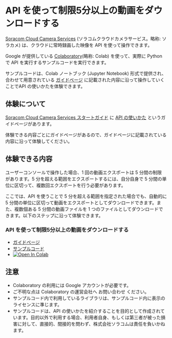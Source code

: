 # API を使って制限5分以上の動画をダウンロードする

[Soracom Cloud Camera Services](https://soracom.jp/sora_cam/) (ソラコムクラウドカメラサービス。略称: ソラカメ) は、クラウドに常時録画した映像を API を使って操作できます。

Google が提供している [Colaboratory](https://colab.research.google.com/)(略称: Colab) を使って、実際に Python で API を実行するサンプルコードを実行できます。

サンプルコードは、Colab ノートブック (Jupyter Notebook) 形式で提供され、合わせて用意されている [ガイドページ](https://users.soracom.io/ja-jp/guides/soracom-cloud-camera-services/about-api-examples/) に記載された内容に沿って操作していくことでAPI の使いかたを体験できます。

## 体験について

[Soracom Cloud Camera Services スタートガイド](https://users.soracom.io/ja-jp/guides/soracom-cloud-camera-services/) に [API の使いかた](https://users.soracom.io/ja-jp/guides/soracom-cloud-camera-services/about-api-examples/) というガイドページがあります。

体験できる内容ごとにガイドページがあるので、ガイドページに記載されている内容に沿って体験してください。

## 体験できる内容

ユーザーコンソールで操作した場合、1 回の動画エクスポートは 5 分間の制限 があります。5 分を超える範囲をエクスポートするには、自分自身で 5 分間の単位に区切って、複数回エクスポートを行う必要があります。

ここでは、API を使うことで 5 分を超える範囲を指定された場合でも、自動的に 5 分間の単位に区切って動画をエクスポートとしてダウンロードできます。また、複数個ある 5 分間の動画ファイルを 1 つのファイルとしてダウンロードできます。以下のステップに沿って体験できます。

### API を使って制限5分以上の動画をダウンロードする
- [ガイドページ](https://users.soracom.io/ja-jp/guides/soracom-cloud-camera-services/api-examples-download-videos-longer-than-limits/)
- [サンプルコード](https://github.com/soracom-labs/sora-cam-api-examples/tree/main/download_videos_longer_than_limits/)
-  [![Open In Colab](https://colab.research.google.com/assets/colab-badge.svg)](https://colab.research.google.com/github/soracom-labs/sora-cam-api-examples/blob/master/download_videos_longer_than_limits/api_examples_download_videos_longer_than_limits.ipynb)

## 注意

- Colaboratory の利用には Google アカウントが必要です。
- ご不明な点は Colaboratory の運営会社へ お問い合わせ ください。
- サンプルコード内で利用しているライブラリは、サンプルコード内に表示のライセンスに準じます。
- サンプルコードは、API の使いかたを紹介することを目的として作成されています。目的以外で利用する場合、利用者自身、もしくは第三者が被った損害に対して、直接的、間接的を問わず、株式会社ソラコムは責任を負いかねます。